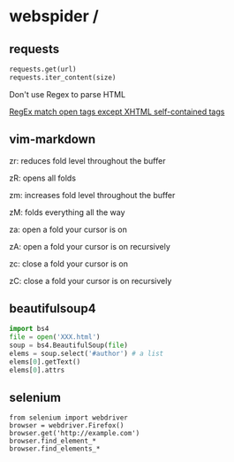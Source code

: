 # webspider /

## requests
```python
requests.get(url)
requests.iter_content(size)
```

Don't use Regex to parse HTML

[RegEx match open tags except XHTML self-contained tags](https://stackoverflow.com/questions/1732348/regex-match-open-tags-except-xhtml-self-contained-tags/1732454#1732454)

## vim-markdown
zr: reduces fold level throughout the buffer

zR: opens all folds

zm: increases fold level throughout the buffer

zM: folds everything all the way

za: open a fold your cursor is on

zA: open a fold your cursor is on recursively

zc: close a fold your cursor is on

zC: close a fold your cursor is on recursively

## beautifulsoup4
```python
import bs4
file = open('XXX.html')
soup = bs4.BeautifulSoup(file)
elems = soup.select('#author') # a list
elems[0].getText()
elems[0].attrs
```

## selenium
```
from selenium import webdriver
browser = webdriver.Firefox()
browser.get('http://example.com')
browser.find_element_*
browser.find_elements_*

